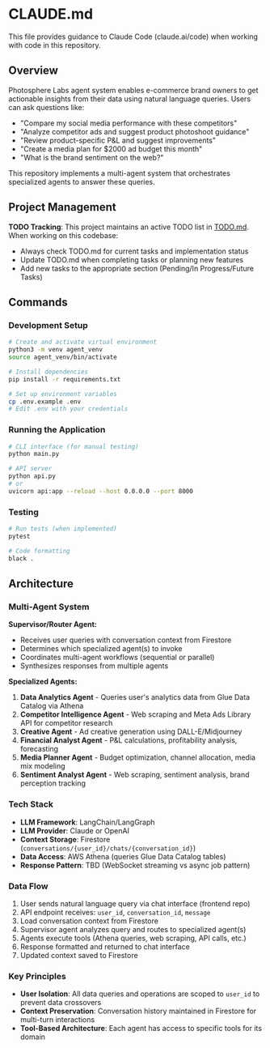 # CLAUDE.md

This file provides guidance to Claude Code (claude.ai/code) when working with code in this repository.

## Overview

Photosphere Labs agent system enables e-commerce brand owners to get actionable insights from their data using natural language queries. Users can ask questions like:
- "Compare my social media performance with these competitors"
- "Analyze competitor ads and suggest product photoshoot guidance"
- "Review product-specific P&L and suggest improvements"
- "Create a media plan for $2000 ad budget this month"
- "What is the brand sentiment on the web?"

This repository implements a multi-agent system that orchestrates specialized agents to answer these queries.

## Project Management

**TODO Tracking**: This project maintains an active TODO list in [TODO.md](TODO.md). When working on this codebase:
- Always check TODO.md for current tasks and implementation status
- Update TODO.md when completing tasks or planning new features
- Add new tasks to the appropriate section (Pending/In Progress/Future Tasks)

## Commands

### Development Setup
```bash
# Create and activate virtual environment
python3 -m venv agent_venv
source agent_venv/bin/activate

# Install dependencies
pip install -r requirements.txt

# Set up environment variables
cp .env.example .env
# Edit .env with your credentials
```

### Running the Application
```bash
# CLI interface (for manual testing)
python main.py

# API server
python api.py
# or
uvicorn api:app --reload --host 0.0.0.0 --port 8000
```

### Testing
```bash
# Run tests (when implemented)
pytest

# Code formatting
black .
```

## Architecture

### Multi-Agent System

**Supervisor/Router Agent:**
- Receives user queries with conversation context from Firestore
- Determines which specialized agent(s) to invoke
- Coordinates multi-agent workflows (sequential or parallel)
- Synthesizes responses from multiple agents

**Specialized Agents:**

1. **Data Analytics Agent** - Queries user's analytics data from Glue Data Catalog via Athena
2. **Competitor Intelligence Agent** - Web scraping and Meta Ads Library API for competitor research
3. **Creative Agent** - Ad creative generation using DALL-E/Midjourney
4. **Financial Analyst Agent** - P&L calculations, profitability analysis, forecasting
5. **Media Planner Agent** - Budget optimization, channel allocation, media mix modeling
6. **Sentiment Analyst Agent** - Web scraping, sentiment analysis, brand perception tracking

### Tech Stack

- **LLM Framework**: LangChain/LangGraph
- **LLM Provider**: Claude or OpenAI
- **Context Storage**: Firestore (`conversations/{user_id}/chats/{conversation_id}`)
- **Data Access**: AWS Athena (queries Glue Data Catalog tables)
- **Response Pattern**: TBD (WebSocket streaming vs async job pattern)

### Data Flow

1. User sends natural language query via chat interface (frontend repo)
2. API endpoint receives: `user_id`, `conversation_id`, `message`
3. Load conversation context from Firestore
4. Supervisor agent analyzes query and routes to specialized agent(s)
5. Agents execute tools (Athena queries, web scraping, API calls, etc.)
6. Response formatted and returned to chat interface
7. Updated context saved to Firestore

### Key Principles

- **User Isolation**: All data queries and operations are scoped to `user_id` to prevent data crossovers
- **Context Preservation**: Conversation history maintained in Firestore for multi-turn interactions
- **Tool-Based Architecture**: Each agent has access to specific tools for its domain
